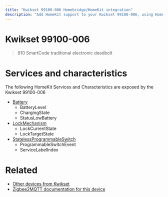 ```yaml
---
title: "Kwikset 99100-006 Homebridge/HomeKit integration"
description: "Add HomeKit support to your Kwikset 99100-006, using Homebridge, Zigbee2MQTT and homebridge-z2m."
---
```

<!---
This file has been GENERATED using src/docgen/docgen.ts
DO NOT EDIT THIS FILE MANUALLY!
-->
# Kwikset 99100-006
> 910 SmartCode traditional electronic deadbolt


# Services and characteristics
The following HomeKit Services and Characteristics are exposed by
the Kwikset 99100-006

* [Battery](../../battery.md)
  * BatteryLevel
  * ChargingState
  * StatusLowBattery
* [LockMechanism](../../lock.md)
  * LockCurrentState
  * LockTargetState
* [StatelessProgrammableSwitch](../../action.md)
  * ProgrammableSwitchEvent
  * ServiceLabelIndex


# Related
* [Other devices from Kwikset](../index.md#kwikset)
* [Zigbee2MQTT documentation for this device](https://www.zigbee2mqtt.io/devices/99100-006.html)